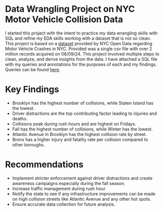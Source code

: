 # Data Wrangling Project on NYC Motor Vehicle Collision Data

I started this project with the intent to practice my data wrangling skills with SQL and refine my EDA skills working with a dataset that is not so clean. This project is based on a [dataset](https://data.cityofnewyork.us/Public-Safety/Motor-Vehicle-Collisions-Crashes/h9gi-nx95/about_data) provided by NYC Open Data regarding Motor Vehicle Crashes in NYC. Provided was a single csv file with over 2 million records acquired on 06/09/24. This project involved multiple steps to clean, analyze, and derive insights from the data. I have attached a SQL file with my queries and annotations for the purposes of each and my findings. Queries can be found [here](https://github.com/mystic0608/nyc_motor_vehicle_collisions/blob/main/Queries_1.sql).

# Key Findings
* Brooklyn has the highest number of collisions, while Staten Island has the lowest.
* Driver distractions are the top contributing factor leading to injuries and deaths.
* Collisions peak during rush hours and are highest on Fridays.
* Fall has the highest number of collisions, while Winter has the lowest.
* Atlantic Avenue in Brooklyn has the highest collision rate by street.
* Bronx has a higher injury and fatality rate per collision compared to other boroughs.

# Recommendations
* Implement stricter enforcement against driver distractions and create awareness campaigns especially during the fall season. 
* Increase traffic management during rush hour
* Notify the state to see if any infrastructure improvements can be made on high collision streets like Atlantic Avenue and any other hot spots.
* Ensure accurate data collection for future analysis.




